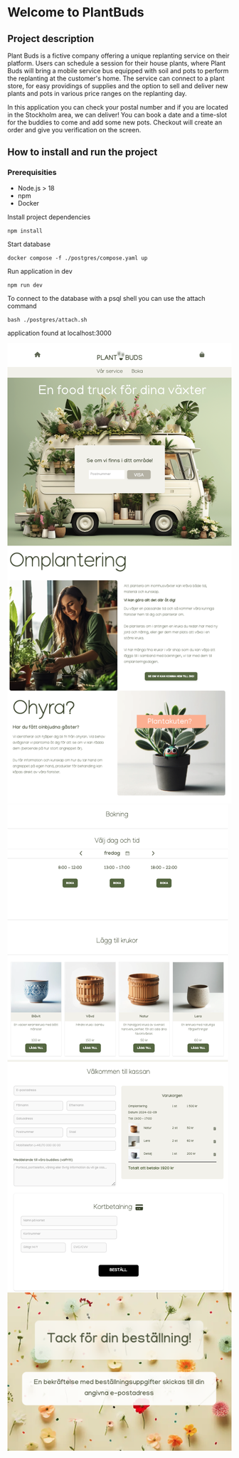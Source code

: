 # Welcome to PlantBuds

## Project description

Plant Buds is a fictive company offering a unique replanting service on their platform. Users can schedule a session for their house plants, where Plant Buds will bring a mobile service bus equipped with soil and pots to perform the replanting at the customer's home. The service can connect to a plant store, for easy providings of supplies and the option to sell and deliver new plants and pots in various price ranges on the replanting day.

In this application you can check your postal number and if you are located in the Stockholm area, we can deliver! You can book a date and a time-slot for the buddies to come and add some new pots. Checkout will create an order and give you verification on the screen.

## How to install and run the project

### Prerequisities

- Node.js > 18
- npm
- Docker

Install project dependencies

```
npm install
```

Start database

```
docker compose -f ./postgres/compose.yaml up

```

Run application in dev

```
npm run dev

```

To connect to the database with a psql shell you can use the attach command

```
bash ./postgres/attach.sh

```

application found at localhost:3000

![Screenshot](start.png)
![Screenshot](home.png)
![Screenshot](booking.png)
![Screenshot](checkout.png)
![Screenshot](receipt.png)
